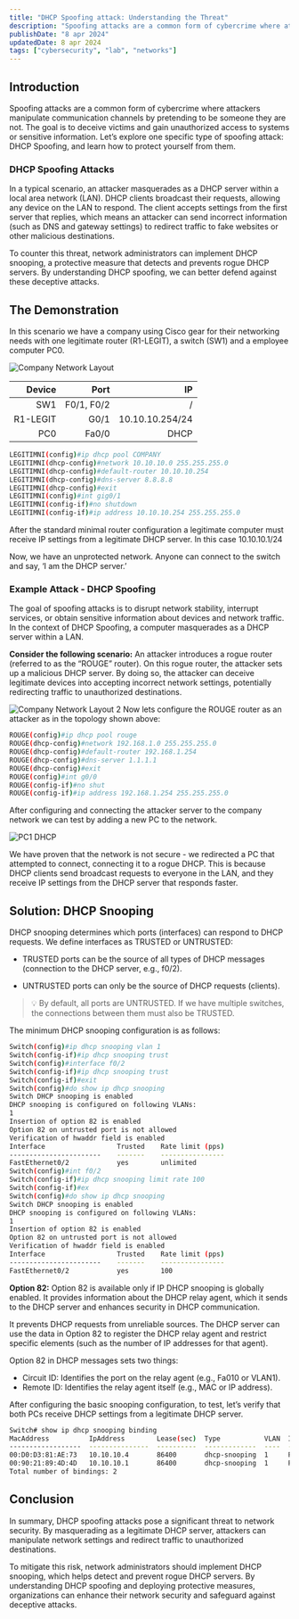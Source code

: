 ```yaml
---
title: "DHCP Spoofing attack: Understanding the Threat"
description: "Spoofing attacks are a common form of cybercrime where attackers manipulate communication channels by pretending to be someone they are not."
publishDate: "8 apr 2024"
updatedDate: 8 apr 2024
tags: ["cybersecurity", "lab", "networks"]
---
```


## Introduction
Spoofing attacks are a common form of cybercrime where attackers manipulate communication channels by pretending to be someone they are not. The goal is to deceive victims and gain unauthorized access to systems or sensitive information. Let’s explore one specific type of spoofing attack: DHCP Spoofing, and learn how to protect yourself from them.

### DHCP Spoofing Attacks
In a typical scenario, an attacker masquerades as a DHCP server within a local area network (LAN). DHCP clients broadcast their requests, allowing any device on the LAN to respond. The client accepts settings from the first server that replies, which means an attacker can send incorrect information (such as DNS and gateway settings) to redirect traffic to fake websites or other malicious destinations.

To counter this threat, network administrators can implement DHCP snooping, a protective measure that detects and prevents rogue DHCP servers. By understanding DHCP spoofing, we can better defend against these deceptive attacks.

## The Demonstration
In this scenario we have a company using Cisco gear for their networking needs with one legitimate router (R1-LEGIT), a switch (SW1) and a employee computer PC0.

![Company Network Layout](./one.png)

| Device | Port       | IP |
| -----: | ---------: | -: |
| SW1    | F0/1, F0/2 | /  |
| R1-LEGIT	    | 	G0/1 | 10.10.10.254/24 |
| PC0    | Fa0/0 | DHCP |

```bash title="Router terminal"
LEGITIMNI(config)#ip dhcp pool COMPANY
LEGITIMNI(dhcp-config)#network 10.10.10.0 255.255.255.0
LEGITIMNI(dhcp-config)#default-router 10.10.10.254
LEGITIMNI(dhcp-config)#dns-server 8.8.8.8
LEGITIMNI(dhcp-config)#exit
LEGITIMNI(config)#int gig0/1
LEGITIMNI(config-if)#no shutdown
LEGITIMNI(config-if)#ip address 10.10.10.254 255.255.255.0
```

After the standard minimal router configuration a legitimate computer must receive IP settings from a legitimate DHCP server. In this case 10.10.10.1/24

Now, we have an unprotected network. Anyone can connect to the switch and say, ‘I am the DHCP server.’

### Example Attack - DHCP Spoofing
The goal of spoofing attacks is to disrupt network stability, interrupt services, or obtain sensitive information about devices and network traffic. In the context of DHCP Spoofing, a computer masquerades as a DHCP server within a LAN.

**Consider the following scenario:**
An attacker introduces a rogue router (referred to as the “ROUGE” router). On this rogue router, the attacker sets up a malicious DHCP server. By doing so, the attacker can deceive legitimate devices into accepting incorrect network settings, potentially redirecting traffic to unauthorized destinations.

![Company Network Layout 2](./two.png)
Now lets configure the ROUGE router as an attacker as in the topology shown above:
```bash title="Router terminal"
ROUGE(config)#ip dhcp pool rouge
ROUGE(dhcp-config)#network 192.168.1.0 255.255.255.0
ROUGE(dhcp-config)#default-router 192.168.1.254
ROUGE(dhcp-config)#dns-server 1.1.1.1
ROUGE(dhcp-config)#exit
ROUGE(config)#int g0/0
ROUGE(config-if)#no shut
ROUGE(config-if)#ip address 192.168.1.254 255.255.255.0
```
After configuring and connecting the attacker server to the company network we can test by adding a new PC to the network.

![PC1 DHCP](./three.png)

We have proven that the network is not secure - we redirected a PC that attempted to connect, connecting it to a rogue DHCP. This is because DHCP clients send broadcast requests to everyone in the LAN, and they receive IP settings from the DHCP server that responds faster.

## Solution: DHCP Snooping
DHCP snooping determines which ports (interfaces) can respond to DHCP requests. We define interfaces as TRUSTED or UNTRUSTED:

- TRUSTED ports can be the source of all types of DHCP messages (connection to the DHCP server, e.g., f0/2).

- UNTRUSTED ports can only be the source of DHCP requests (clients).

>💡 By default, all ports are UNTRUSTED. If we have multiple switches, the connections between them must also be TRUSTED.

The minimum DHCP snooping configuration is as follows:

```bash title="Router terminal"
Switch(config)#ip dhcp snooping vlan 1
Switch(config-if)#ip dhcp snooping trust
Switch(config)#interface f0/2
Switch(config-if)#ip dhcp snooping trust
Switch(config-if)#exit
Switch(config)#do show ip dhcp snooping
Switch DHCP snooping is enabled
DHCP snooping is configured on following VLANs:
1
Insertion of option 82 is enabled
Option 82 on untrusted port is not allowed
Verification of hwaddr field is enabled
Interface                  Trusted    Rate limit (pps)
-----------------------    -------    ----------------
FastEthernet0/2            yes        unlimited
Switch(config)#int f0/2
Switch(config-if)#ip dhcp snooping limit rate 100
Switch(config-if)#ex
Switch(config)#do show ip dhcp snooping
Switch DHCP snooping is enabled
DHCP snooping is configured on following VLANs:
1
Insertion of option 82 is enabled
Option 82 on untrusted port is not allowed
Verification of hwaddr field is enabled
Interface                  Trusted    Rate limit (pps)
-----------------------    -------    ----------------
FastEthernet0/2            yes        100
```
**Option 82:**
Option 82 is available only if IP DHCP snooping is globally enabled. It provides information about the DHCP relay agent, which it sends to the DHCP server and enhances security in DHCP communication.

It prevents DHCP requests from unreliable sources. The DHCP server can use the data in Option 82 to register the DHCP relay agent and restrict specific elements (such as the number of IP addresses for that agent).

Option 82 in DHCP messages sets two things:

- Circuit ID: Identifies the port on the relay agent (e.g., Fa010 or VLAN1).
- Remote ID: Identifies the relay agent itself (e.g., MAC or IP address).

After configuring the basic snooping configuration, to test, let’s verify that both PCs receive DHCP settings from a legitimate DHCP server.

```bash title="Router terminal"
Switch# show ip dhcp snooping binding
MacAddress          IpAddress        Lease(sec)  Type           VLAN  Interface
------------------  ---------------  ----------  -------------  ----  -----------------
00:D0:D3:81:AE:73   10.10.10.4       86400       dhcp-snooping  1     FastEthernet0/10
00:90:21:89:4D:4D   10.10.10.1       86400       dhcp-snooping  1     FastEthernet0/1
Total number of bindings: 2
```
## Conclusion
In summary, DHCP spoofing attacks pose a significant threat to network security. By masquerading as a legitimate DHCP server, attackers can manipulate network settings and redirect traffic to unauthorized destinations.

To mitigate this risk, network administrators should implement DHCP snooping, which helps detect and prevent rogue DHCP servers. By understanding DHCP spoofing and deploying protective measures, organizations can enhance their network security and safeguard against deceptive attacks.